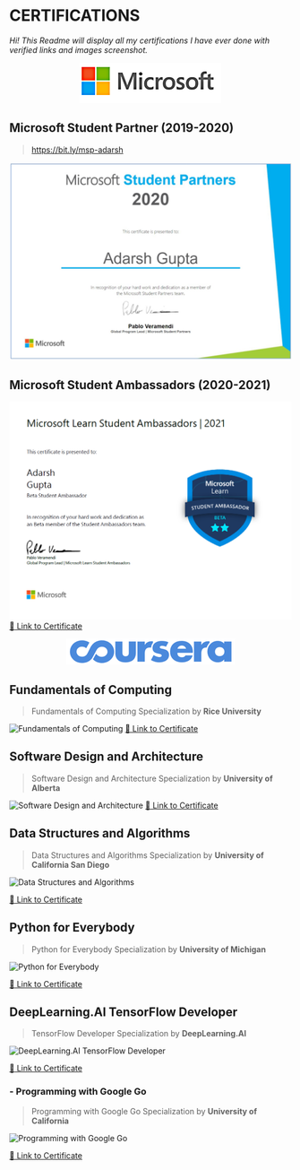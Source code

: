 

# CERTIFICATIONS	

*Hi! This Readme will display all my certifications I have ever done with verified links and images screenshot.*

<p align="center">
  <img src="https://raw.githubusercontent.com/Adarsh1999/Certifications/main/rsz_microsoft.png"/>
</p>

## Microsoft Student Partner (2019-2020)

> https://bit.ly/msp-adarsh

![enter image description here](https://raw.githubusercontent.com/Adarsh1999/Certifications/main/agm%20msp.jpeg)

##  Microsoft Student Ambassadors (2020-2021)

![enter image description here](https://raw.githubusercontent.com/Adarsh1999/Certifications/main/msla%20certi.png)
 [🔗 Link to  Certificate](https://bit.ly/adarsh-mlsa)


<p align="center">
  <img src="https://raw.githubusercontent.com/Adarsh1999/Certifications/main/rsz_4coursera.png"/>
</p>


 ## Fundamentals of Computing
 >Fundamentals of Computing Specialization by **Rice University** 


![Fundamentals of Computing](https://s3.amazonaws.com/coursera_assets/meta_images/generated/CERTIFICATE_LANDING_PAGE/CERTIFICATE_LANDING_PAGE~EKE7S95A64V5/CERTIFICATE_LANDING_PAGE~EKE7S95A64V5.jpeg)
[🔗 Link to  Certificate](https://bit.ly/rice-uni-FOC)

 ##  **Software Design and Architecture**

> Software Design and Architecture Specialization by **University of Alberta**

![Software Design and Architecture](https://s3.amazonaws.com/coursera_assets/meta_images/generated/CERTIFICATE_LANDING_PAGE/CERTIFICATE_LANDING_PAGE~W2JB284ZAK9M/CERTIFICATE_LANDING_PAGE~W2JB284ZAK9M.jpeg)
[🔗 Link to  Certificate](https://bit.ly/sda-alberta)

 ## **Data Structures and Algorithms**
> Data Structures and Algorithms Specialization by **University of California San Diego**

![Data Structures and Algorithms](https://s3.amazonaws.com/coursera_assets/meta_images/generated/CERTIFICATE_LANDING_PAGE/CERTIFICATE_LANDING_PAGE~4B6N5W92RTEL/CERTIFICATE_LANDING_PAGE~4B6N5W92RTEL.jpeg)

[🔗 Link to  Certificate](https://bit.ly/dsa-ucsan)
 ## **Python for Everybody**

> Python for Everybody Specialization by **University of Michigan**

![Python for Everybody](https://bit.ly/agm-python-everyday)

[🔗 Link to  Certificate](https://bit.ly/agm-python-everyday)
## DeepLearning.AI TensorFlow Developer

> TensorFlow Developer Specialization by **DeepLearning.AI**


![DeepLearning.AI TensorFlow Developer](https://bit.ly/agm-tensorflow-dlai)


[🔗 Link to  Certificate](https://bit.ly/agm-tensorflow-dlai)

 ### - **Programming with Google Go**
 

> Programming with Google Go Specialization by **University of California**


![Programming with Google Go](https://bit.ly/agm-google-go)

[🔗 Link to  Certificate](https://bit.ly/agm-google-go)
